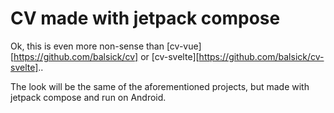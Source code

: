 # CV made with jetpack compose

Ok, this is even more non-sense than [cv-vue][https://github.com/balsick/cv] or [cv-svelte][https://github.com/balsick/cv-svelte]..

The look will be the same of the aforementioned projects, but made with jetpack compose and run on Android.